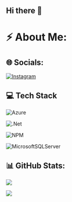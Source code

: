 ## Hi there 👋

# ⚡ About Me:

## 🌐 Socials:
[![Instagram](https://img.shields.io/badge/Instagram-%23E4405F.svg?logo=Instagram&logoColor=white)](https://instagram.com/r_r_a_d_o_s) 

## 💻 Tech Stack

![Azure](https://img.shields.io/badge/azure-%230072C6.svg?style=for-the-badge&logo=azure-devops&logoColor=white) 

![.Net](https://img.shields.io/badge/.NET-5C2D91?style=for-the-badge&logo=.net&logoColor=white) 

![NPM](https://img.shields.io/badge/NPM-%23000000.svg?style=for-the-badge&logo=npm&logoColor=white) 

![MicrosoftSQLServer](https://img.shields.io/badge/Microsoft%20SQL%20Sever-CC2927?style=for-the-badge&logo=microsoft%20sql%20server&logoColor=white)


## 📊 GitHub Stats:
![](https://github-readme-stats.vercel.app/api/top-langs/?username=RRADOS&theme=dark&hide_border=false&include_all_commits=false&count_private=false&layout=compact)


[![](https://visitcount.itsvg.in/api?id=RRADOS&icon=7&color=0)](https://visitcount.itsvg.in)

